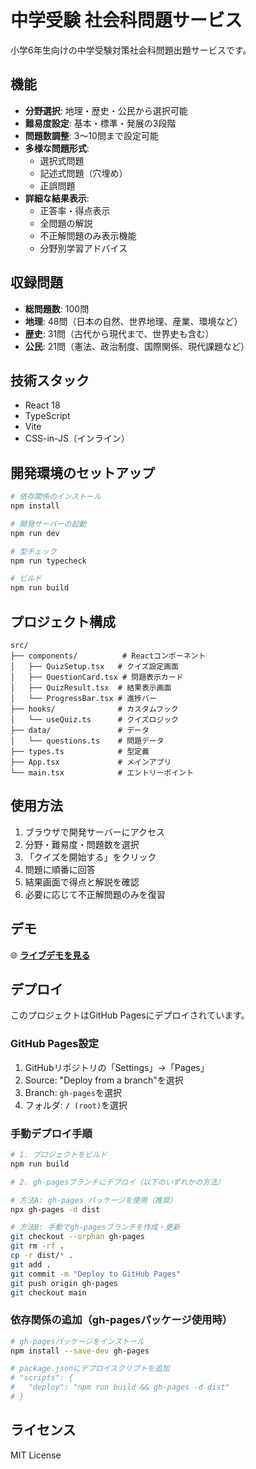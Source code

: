 # 中学受験 社会科問題サービス

小学6年生向けの中学受験対策社会科問題出題サービスです。

## 機能

- **分野選択**: 地理・歴史・公民から選択可能
- **難易度設定**: 基本・標準・発展の3段階
- **問題数調整**: 3〜10問まで設定可能
- **多様な問題形式**: 
  - 選択式問題
  - 記述式問題（穴埋め）
  - 正誤問題
- **詳細な結果表示**: 
  - 正答率・得点表示
  - 全問題の解説
  - 不正解問題のみ表示機能
  - 分野別学習アドバイス

## 収録問題

- **総問題数**: 100問
- **地理**: 48問（日本の自然、世界地理、産業、環境など）
- **歴史**: 31問（古代から現代まで、世界史も含む）
- **公民**: 21問（憲法、政治制度、国際関係、現代課題など）

## 技術スタック

- React 18
- TypeScript
- Vite
- CSS-in-JS（インライン）

## 開発環境のセットアップ

```bash
# 依存関係のインストール
npm install

# 開発サーバーの起動
npm run dev

# 型チェック
npm run typecheck

# ビルド
npm run build
```

## プロジェクト構成

```
src/
├── components/          # Reactコンポーネント
│   ├── QuizSetup.tsx   # クイズ設定画面
│   ├── QuestionCard.tsx # 問題表示カード
│   ├── QuizResult.tsx  # 結果表示画面
│   └── ProgressBar.tsx # 進捗バー
├── hooks/              # カスタムフック
│   └── useQuiz.ts      # クイズロジック
├── data/               # データ
│   └── questions.ts    # 問題データ
├── types.ts            # 型定義
├── App.tsx             # メインアプリ
└── main.tsx            # エントリーポイント
```

## 使用方法

1. ブラウザで開発サーバーにアクセス
2. 分野・難易度・問題数を選択
3. 「クイズを開始する」をクリック
4. 問題に順番に回答
5. 結果画面で得点と解説を確認
6. 必要に応じて不正解問題のみを復習

## デモ

🌐 **[ライブデモを見る](https://maki.github.io/chugaku-juken-shakai/)**

## デプロイ

このプロジェクトはGitHub Pagesにデプロイされています。

### GitHub Pages設定

1. GitHubリポジトリの「Settings」→「Pages」
2. Source: "Deploy from a branch"を選択
3. Branch: `gh-pages`を選択
4. フォルダ: `/ (root)`を選択

### 手動デプロイ手順

```bash
# 1. プロジェクトをビルド
npm run build

# 2. gh-pagesブランチにデプロイ（以下のいずれかの方法）

# 方法A: gh-pages パッケージを使用（推奨）
npx gh-pages -d dist

# 方法B: 手動でgh-pagesブランチを作成・更新
git checkout --orphan gh-pages
git rm -rf .
cp -r dist/* .
git add .
git commit -m "Deploy to GitHub Pages"
git push origin gh-pages
git checkout main
```

### 依存関係の追加（gh-pagesパッケージ使用時）

```bash
# gh-pagesパッケージをインストール
npm install --save-dev gh-pages

# package.jsonにデプロイスクリプトを追加
# "scripts": {
#   "deploy": "npm run build && gh-pages -d dist"
# }
```

## ライセンス

MIT License